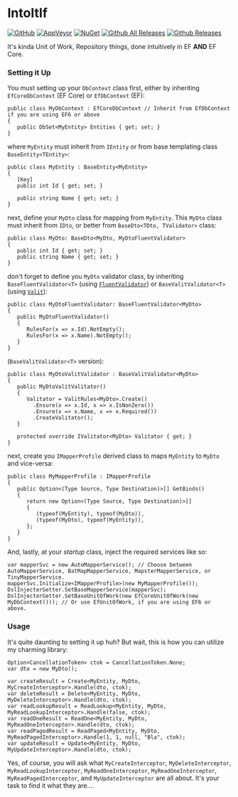 
IntoItIf
===============
[![GitHub](https://img.shields.io/github/license/swtanggara/IntoItIf.svg)](https://github.com/swtanggara/IntoItIf/blob/master/LICENSE)
[![AppVeyor](https://img.shields.io/appveyor/ci/swtanggara/IntoItIf.svg)](https://ci.appveyor.com/project/swtanggara/intoitif)
[![NuGet](https://img.shields.io/nuget/v/IntoItIf.svg)](https://www.nuget.org/packages/IntoItIf/)
[![Github All Releases](https://img.shields.io/github/downloads/swtanggara/IntoItIf/total.svg)](https://github.com/swtanggara/IntoItIf/releases)
[![Github Releases](https://img.shields.io/github/downloads/swtanggara/IntoItIf/latest/total.svg)](https://github.com/swtanggara/IntoItIf/releases/latest)

It's kinda Unit of Work, Repository things, done intuitively in EF **AND** EF Core.

### Setting it Up
You must setting up your `DbContext` class first, either by inheriting `EfCoreDbContext` (EF Core) or `EfDbContext` (EF):

    public class MyDbContext : EfCoreDbContext // Inherit from EfDbContext if you are using EF6 or above
    {
	   public DbSet<MyEntity> Entities { get; set; }
    }

where `MyEntity` must inherit from `IEntity` or from base templating class `BaseEntity<TEntity>`:

    public class MyEntity : BaseEntity<MyEntity>
    {
	   [Key]
       public int Id { get; set; }
       
       public string Name { get; set; }
    }

next, define your `MyDto` class for mapping from `MyEntity`. This `MyDto` class must inherit from `IDto`, or better from `BaseDto<TDto, TValidator>` class:

    public class MyDto: BaseDto<MyDto, MyDtoFluentValidator>
    {
       public int Id { get; set; }
       public string Name { get; set; }
    }

don't forget to define you `MyDto` validator class, by inheriting `BaseFluentValidator<T>` (using [`FluentValidator`](https://github.com/JeremySkinner/FluentValidation)) or `BaseValitValidator<T>` (using [`Valit`](https://github.com/valit-stack/Valit)):

    public class MyDtoFluentValidator: BaseFluentValidator<MyDto>
    {
       public MyDtoFluentValidator()
       {
          RulesFor(x => x.Id).NotEmpty();
          RulesFor(x => x.Name).NotEmpty();
       }
    }

(`BaseValitValidator<T>` version):

    public class MyDtoValitValidator : BaseValitValidator<MyDto>
    {
       public MyDtoValitValitator()
       {
          Valitator = ValitRules<MyDto>.Create()
            .Ensure(x => x.Id, x => x.IsNonZero())
            .Ensure(x => x.Name, x => x.Required())
            .CreateValitator();
       }
       
       protected override IValitator<MyDto> Valitator { get; }
    }

next, create you `IMapperProfile` derived class to maps `MyEntity` to `MyDto` and vice-versa:

    public class MyMapperProfile : IMapperProfile
    {
       public Option<(Type Source, Type Destination)>[] GetBinds()
       {
          return new Option<(Type Source, Type Destination)>[]
          {
             (typeof(MyEntity), typeof(MyDto)),
             (typeof(MyDto), typeof(MyEntity)),
          };
       }
    }

And, lastly, at your *startup* class, inject the required services like so:

    var mapperSvc = new AutoMapperService(); // Choose between AutoMapperService, BatMapMapperService, MapsterMapperService, or TinyMapperService.
    mapperSvc.Initialize<IMapperProfile>(new MyMapperProfile());
    DslInjecterGetter.SetBaseMapperService(mapperSvc);
    DslInjecterGetter.SetBaseUnitOfWork(new EfCoreUnitOfWork(new MyDbContext())); // Or use EfUnitOfWork, if you are using EF6 or above.

### Usage
It's quite daunting to setting it up huh? But wait, this is how you can utilize my charming library:

    Option<CancellationToken> ctok = CancellationToken.None;
    var dto = new MyDto();
    
    var createResult = Create<MyEntity, MyDto, MyCreateInterceptor>.Handle(dto, ctok);
    var deleteResult = Delete<MyEntity, MyDto, MyDeleteInterceptor>.Handle(dto, ctok);
    var readLookupResult = ReadLookup<MyEntity, MyDto, MyReadLookupInterceptor>.Handle(false, ctok);
    var readOneResult = ReadOne<MyEntity, MyDto, MyReadOneInterceptor>.Handle(dto, ctok);
    var readPagedResult = ReadPaged<MyEntity, MyDto, MyReadPagedInterceptor>.Handle(1, 1, null, "Bla", ctok);
    var updateResult = Update<MyEntity, MyDto, MyUpdateInterceptor>.Handle(dto, ctok);

Yes, of course, you will ask what `MyCreateInterceptor`, `MyDeleteInterceptor`, `MyReadLookupInterceptor`, 
`MyReadOneInterceptor`, `MyReadOneInterceptor`, `MyReadPagedInterceptor`, and `MyUpdateInterceptor` are all about. It's your task to find it what they are....
